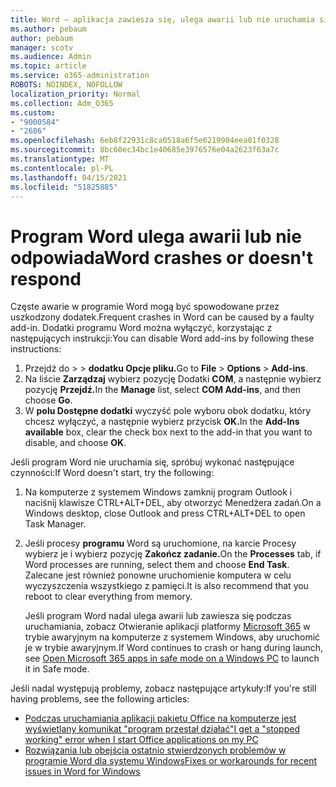```yaml
---
title: Word — aplikacja zawiesza się, ulega awarii lub nie uruchamia się
ms.author: pebaum
author: pebaum
manager: scotv
ms.audience: Admin
ms.topic: article
ms.service: o365-administration
ROBOTS: NOINDEX, NOFOLLOW
localization_priority: Normal
ms.collection: Adm_O365
ms.custom:
- "9000584"
- "2686"
ms.openlocfilehash: 6eb8f22931c8ca0518a6f5e6219904eea01f0328
ms.sourcegitcommit: 8bc60ec34bc1e40685e3976576e04a2623f63a7c
ms.translationtype: MT
ms.contentlocale: pl-PL
ms.lasthandoff: 04/15/2021
ms.locfileid: "51825885"
---
```

# <a name="word-crashes-or-doesnt-respond"></a><span data-ttu-id="c69f4-102">Program Word ulega awarii lub nie odpowiada</span><span class="sxs-lookup"><span data-stu-id="c69f4-102">Word crashes or doesn't respond</span></span>

<span data-ttu-id="c69f4-103">Częste awarie w programie Word mogą być spowodowane przez uszkodzony dodatek.</span><span class="sxs-lookup"><span data-stu-id="c69f4-103">Frequent crashes in Word can be caused by a faulty add-in.</span></span> <span data-ttu-id="c69f4-104">Dodatki programu Word można wyłączyć, korzystając z następujących instrukcji:</span><span class="sxs-lookup"><span data-stu-id="c69f4-104">You can disable Word add-ins by following these instructions:</span></span>

1. <span data-ttu-id="c69f4-105">Przejdź do  >    >  **dodatku Opcje pliku.**</span><span class="sxs-lookup"><span data-stu-id="c69f4-105">Go to **File** > **Options** > **Add-ins**.</span></span>
2. <span data-ttu-id="c69f4-106">Na liście **Zarządzaj** wybierz pozycję Dodatki **COM**, a następnie wybierz pozycję **Przejdź.**</span><span class="sxs-lookup"><span data-stu-id="c69f4-106">In the **Manage** list, select **COM Add-ins**, and then choose **Go**.</span></span>
3. <span data-ttu-id="c69f4-107">W **polu Dostępne dodatki** wyczyść pole wyboru obok dodatku, który chcesz wyłączyć, a następnie wybierz przycisk **OK.**</span><span class="sxs-lookup"><span data-stu-id="c69f4-107">In the **Add-Ins available** box, clear the check box next to the add-in that you want to disable, and choose **OK**.</span></span>

<span data-ttu-id="c69f4-108">Jeśli program Word nie uruchamia się, spróbuj wykonać następujące czynności:</span><span class="sxs-lookup"><span data-stu-id="c69f4-108">If Word doesn't start, try the following:</span></span>

1.   <span data-ttu-id="c69f4-109">Na komputerze z systemem Windows zamknij program Outlook i naciśnij klawisze CTRL+ALT+DEL, aby otworzyć Menedżera zadań.</span><span class="sxs-lookup"><span data-stu-id="c69f4-109">On a Windows desktop, close Outlook and press CTRL+ALT+DEL to open Task Manager.</span></span> 
2. <span data-ttu-id="c69f4-110">Jeśli procesy **programu** Word są uruchomione, na karcie Procesy wybierz je i wybierz pozycję **Zakończ zadanie.**</span><span class="sxs-lookup"><span data-stu-id="c69f4-110">On the **Processes** tab, if Word processes are running, select them and choose **End Task**.</span></span> <span data-ttu-id="c69f4-111">Zalecane jest również ponowne uruchomienie komputera w celu wyczyszczenia wszystkiego z pamięci.</span><span class="sxs-lookup"><span data-stu-id="c69f4-111">It is also recommend that you reboot to clear everything from memory.</span></span>

    <span data-ttu-id="c69f4-112">Jeśli program Word nadal ulega awarii lub zawiesza się podczas uruchamiania, zobacz Otwieranie aplikacji platformy [Microsoft 365](https://support.office.com/article/Open-Office-apps-in-safe-mode-on-a-Windows-PC-dedf944a-5f4b-4afb-a453-528af4f7ac72) w trybie awaryjnym na komputerze z systemem Windows, aby uruchomić je w trybie awaryjnym.</span><span class="sxs-lookup"><span data-stu-id="c69f4-112">If Word continues to crash or hang during launch, see [Open Microsoft 365 apps in safe mode on a Windows PC](https://support.office.com/article/Open-Office-apps-in-safe-mode-on-a-Windows-PC-dedf944a-5f4b-4afb-a453-528af4f7ac72) to launch it in Safe mode.</span></span>

<span data-ttu-id="c69f4-113">Jeśli nadal występują problemy, zobacz następujące artykuły:</span><span class="sxs-lookup"><span data-stu-id="c69f4-113">If you're still having problems, see the following articles:</span></span> 
- [<span data-ttu-id="c69f4-114">Podczas uruchamiania aplikacji pakietu Office na komputerze jest wyświetlany komunikat "program przestał działać"</span><span class="sxs-lookup"><span data-stu-id="c69f4-114">I get a "stopped working" error when I start Office applications on my PC</span></span>](https://support.office.com/article/52bd7985-4e99-4a35-84c8-2d9b8301a2fa)
- [<span data-ttu-id="c69f4-115">Rozwiązania lub obejścia ostatnio stwierdzonych problemów w programie Word dla systemu Windows</span><span class="sxs-lookup"><span data-stu-id="c69f4-115">Fixes or workarounds for recent issues in Word for Windows</span></span>](https://support.office.com/article/bf6bf17c-2807-4871-83ce-e337ae8f0b86)